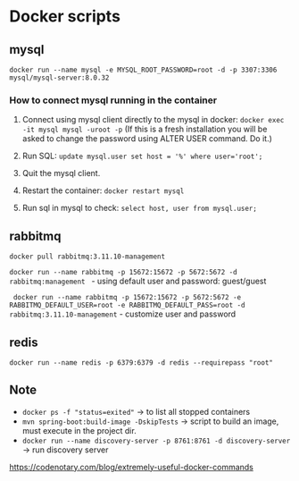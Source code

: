 # Docker scripts

## mysql

`docker run --name mysql -e MYSQL_ROOT_PASSWORD=root -d -p 3307:3306 mysql/mysql-server:8.0.32`

### How to connect mysql running in the container

1. Connect using mysql client directly to the mysql in docker: `docker exec -it mysql mysql -uroot -p`
(If this is a fresh installation you will be asked to change the password using ALTER USER command. Do it.)

2. Run SQL: `update mysql.user set host = '%' where user='root';`

3. Quit the mysql client.

4. Restart the container: `docker restart mysql`
5. Run sql in mysql to check: `select host, user from mysql.user;`

## rabbitmq

`docker pull rabbitmq:3.11.10-management`

`docker run --name rabbitmq -p 15672:15672 -p 5672:5672 -d rabbitmq:management
`
    - using default user and password: guest/guest

` docker run --name rabbitmq -p 15672:15672 -p 5672:5672 -e RABBITMQ_DEFAULT_USER=root -e RABBITMQ_DEFAULT_PASS=root -d rabbitmq:3.11.10-management`
    - customize user and password

## redis

`docker run --name redis -p 6379:6379 -d redis --requirepass "root"`

## Note

- `docker ps -f "status=exited"` -> to list all stopped containers
- `mvn spring-boot:build-image -DskipTests` -> script to build an image, must execute in the project dir.
- `docker run --name discovery-server -p 8761:8761 -d discovery-server` -> run discovery server


https://codenotary.com/blog/extremely-useful-docker-commands